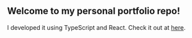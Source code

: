 ## Welcome to my personal portfolio repo!

I developed it using TypeScript and React. Check it out at [here](https://tuneer-roy.com).